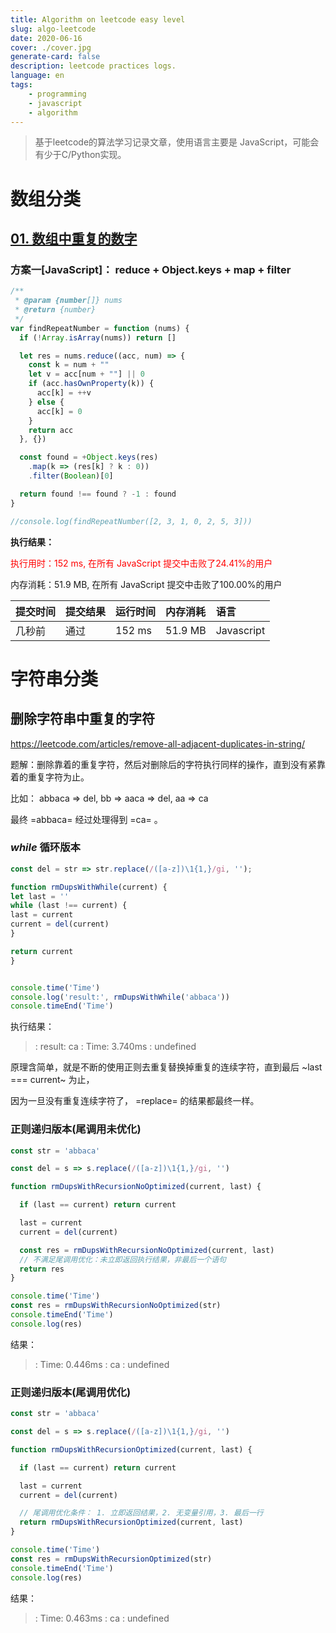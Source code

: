 ```yaml
---
title: Algorithm on leetcode easy level
slug: algo-leetcode
date: 2020-06-16
cover: ./cover.jpg
generate-card: false
description: leetcode practices logs. 
language: en
tags:
    - programming
    - javascript
    - algorithm
---
```


> 基于leetcode的算法学习记录文章，使用语言主要是 JavaScript，可能会有少于C/Python实现。

# 数组分类

## [01. 数组中重复的数字](https://leetcode-cn.com/problems/shu-zu-zhong-zhong-fu-de-shu-zi-lcof/)

### 方案一[JavaScript]： reduce + Object.keys + map + filter

```js
/**
 * @param {number[]} nums
 * @return {number}
 */
var findRepeatNumber = function (nums) {
  if (!Array.isArray(nums)) return []

  let res = nums.reduce((acc, num) => {
    const k = num + ""
    let v = acc[num + ""] || 0
    if (acc.hasOwnProperty(k)) {
      acc[k] = ++v
    } else {
      acc[k] = 0
    }
    return acc
  }, {})

  const found = +Object.keys(res)
    .map(k => (res[k] ? k : 0))
    .filter(Boolean)[0]

  return found !== found ? -1 : found
}

//console.log(findRepeatNumber([2, 3, 1, 0, 2, 5, 3]))

```

**执行结果：**

<font color="red">执行用时：152 ms, 在所有 JavaScript 提交中击败了24.41%的用户</font>

内存消耗：51.9 MB, 在所有 JavaScript 提交中击败了100.00%的用户

| 提交时间 | 提交结果 | 运行时间 | 内存消耗 | 语言       |
| :------- | :------- | :------- | :------- | :--------- |
| 几秒前   | 通过     | 152 ms   | 51.9 MB  | Javascript |

# 字符串分类

## 删除字符串中重复的字符

https://leetcode.com/articles/remove-all-adjacent-duplicates-in-string/

题解：删除靠着的重复字符，然后对删除后的字符执行同样的操作，直到没有紧靠着的重复字符为止。

  比如： abbaca => del, bb => aaca => del, aa => ca

  最终 =abbaca= 经过处理得到 =ca= 。

### *while* 循环版本

```js
const del = str => str.replace(/([a-z])\1{1,}/gi, '');

function rmDupsWithWhile(current) {
let last = ''
while (last !== current) {
last = current
current = del(current)
}

return current
}


console.time('Time')
console.log('result:', rmDupsWithWhile('abbaca'))
console.timeEnd('Time')
```

执行结果：

>: result: ca
>: Time: 3.740ms
>: undefined

原理含简单，就是不断的使用正则去重复替换掉重复的连续字符，直到最后 ~last === current~ 为止，

因为一旦没有重复连续字符了， =replace= 的结果都最终一样。

### 正则递归版本(尾调用未优化)

```js
const str = 'abbaca'

const del = s => s.replace(/([a-z])\1{1,}/gi, '')

function rmDupsWithRecursionNoOptimized(current, last) {

  if (last == current) return current

  last = current
  current = del(current)

  const res = rmDupsWithRecursionNoOptimized(current, last)
  // 不满足尾调用优化：未立即返回执行结果，非最后一个语句
  return res
}

console.time('Time')
const res = rmDupsWithRecursionNoOptimized(str)
console.timeEnd('Time')
console.log(res)
```

结果：

>: Time: 0.446ms
>: ca
>: undefined

### 正则递归版本(尾调用优化)

```js
const str = 'abbaca'

const del = s => s.replace(/([a-z])\1{1,}/gi, '')

function rmDupsWithRecursionOptimized(current, last) {

  if (last == current) return current

  last = current
  current = del(current)

  // 尾调用优化条件： 1. 立即返回结果，2. 无变量引用，3. 最后一行
  return rmDupsWithRecursionOptimized(current, last)
}

console.time('Time')
const res = rmDupsWithRecursionOptimized(str)
console.timeEnd('Time')
console.log(res)
```

结果：

>: Time: 0.463ms
>: ca
>: undefined